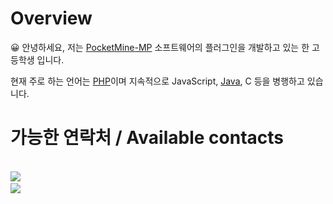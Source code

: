 # Overview
:grinning: 안녕하세요, 저는 [PocketMine-MP](https://github.com/pmmp/PocketMine-MP) 소프트웨어의 플러그인을 개발하고 있는 한 고등학생 입니다.

현재 주로 하는 언어는 [PHP](https://www.php.net)이며 지속적으로 JavaScript, [Java](https://java.com), C 등을 병행하고 있습니다.
# 가능한 연락처 / Available contacts
<a href="https://t.me/alvin0319"><br>
![](https://img.shields.io/badge/chat%20on-Telegram-blue)
</a>
<a href="https://open.kakao.com/me/alvin0319"><br>
![](https://img.shields.io/badge/chat%20on-KakaoTalk-yellow)
</a>



<!--
**alvin0319/alvin0319** is a ✨ _special_ ✨ repository because its `README.md` (this file) appears on your GitHub profile.

Here are some ideas to get you started:

- 🔭 I’m currently working on ...
- 🌱 I’m currently learning ...
- 👯 I’m looking to collaborate on ...
- 🤔 I’m looking for help with ...
- 💬 Ask me about ...
- 📫 How to reach me: ...
- 😄 Pronouns: ...
- ⚡ Fun fact: ...
-->
